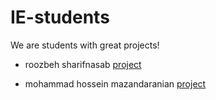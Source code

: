 # IE-students

We are students with great projects!

- roozbeh sharifnasab [project](https://github.com/rsharifnasab/os_project)

- mohammad hossein mazandaranian [project](https://github.com/modos/ie-github-homework) 

